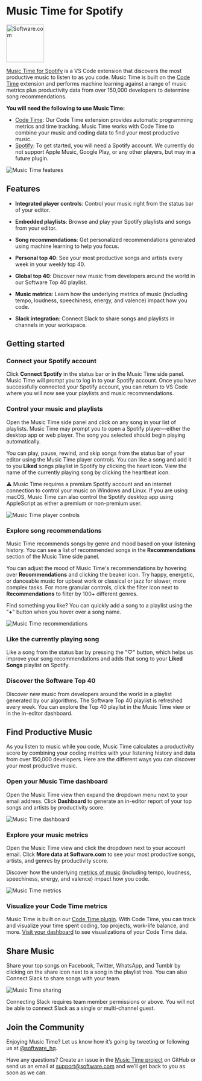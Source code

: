 # Music Time for Spotify

<p><a href="https://www.software.com"><img alt="Software.com" src="https://assets.software.com/readme/software-logo-light.png" width="100px"></a></p>

[Music Time for Spotify](https://www.software.com) is a VS Code extension that discovers the most productive music to listen to as you code. Music Time is built on the [Code Time](https://www.software.com/code-time) extension and performs machine learning against a range of music metrics plus productivity data from over 150,000 developers to determine song recommendations.

**You will need the following to use Music Time:**

* [Code Time](https://marketplace.visualstudio.com/items?itemName=softwaredotcom.swdc-vscode): Our Code Time extension provides automatic programming metrics and time tracking. Music Time works with Code Time to combine your music and coding data to find your most productive music.
* [Spotify](https://www.spotify.com): To get started, you will need a Spotify account. We currently do not support Apple Music, Google Play, or any other players, but may in a future plugin.

![Music Time features](https://assets.software.com/readme/music-time/vscode/features-2.1.15.png)

## Features

-   **Integrated player controls**: Control your music right from the status bar of your editor.

-   **Embedded playlists**: Browse and play your Spotify playlists and songs from your editor.

-   **Song recommendations**: Get personalized recommendations generated using machine learning to help you focus.

-   **Personal top 40**: See your most productive songs and artists every week in your weekly top 40.

-   **Global top 40**: Discover new music from developers around the world in our Software Top 40 playlist.

-   **Music metrics**: Learn how the underlying metrics of music (including tempo, loudness, speechiness, energy, and valence) impact how you code.

-   **Slack integration**: Connect Slack to share songs and playlists in channels in your workspace.

## Getting started

### Connect your Spotify account

Click  **Connect Spotify** in the status bar or in the Music Time side panel. Music Time will prompt you to log in to your Spotify account. Once you have successfully connected your Spotify account, you can return to VS Code where you will now see your playlists and music recommendations.

### Control your music and playlists

Open the Music Time side panel and click on any song in your list of playlists. Music Time may prompt you to open a Spotify player—either the desktop app or web player. The song you selected should begin playing automatically.

You can play, pause, rewind, and skip songs from the status bar of your editor using the Music Time player controls. You can like a song and add it to you **Liked** songs playlist in Spotify by clicking the heart icon. View the name of the currently playing song by clicking the heartbeat icon.

⚠️ Music Time requires a premium Spotify account and an internet connection to control your music on Windows and Linux. If you are using macOS, Music Time can also control the Spotify desktop app using AppleScript as either a premium or non-premium user.

![Music Time player controls](https://swdc-vscode.s3-us-west-1.amazonaws.com/music-time-player-controls.png)

### Explore song recommendations

Music Time recommends songs by genre and mood based on your listening history. You can see a list of recommended songs in the **Recommendations** section of the Music Time side panel.

You can adjust the mood of Music Time's recommendations by hovering over **Recommendations** and clicking the beaker icon. Try happy, energetic, or danceable music for upbeat work or classical or jazz for slower, more complex tasks. For more granular controls, click the filter icon next to **Recommendations** to filter by 100+ different genres.

Find something you like? You can quickly add a song to a playlist using the "**+**" button when you hover over a song name.

![Music Time recommendations](https://swdc-vscode.s3-us-west-1.amazonaws.com/music-time-recommendations.png)

### Like the currently playing song

Like a song from the status bar by pressing the "♡" button, which helps us improve your song recommendations and adds that song to your **Liked Songs** playlist on Spotify.

### Discover the Software Top 40

Discover new music from developers around the world in a playlist generated by our algorithms. The Software Top 40 playlist is refreshed every week. You can explore the Top 40 playlist in the Music Time view or in the in-editor dashboard.

## Find Productive Music

As you listen to music while you code, Music Time calculates a productivity score by combining your coding metrics with your listening history and data from over 150,000 developers. Here are the different ways you can discover your most productive music.

### Open your Music Time dashboard

Open the Music Time view then expand the dropdown menu next to your email address. Click **Dashboard** to generate an in-editor report of your top songs and artists by productivity score.

![Music Time dashboard](https://swdc-vscode.s3-us-west-1.amazonaws.com/music-time-open-dashboard.png)

### Explore your music metrics

Open the Music Time view and click the dropdown next to your account email. Click **More data at Software.com** to see your most productive songs, artists, and genres by productivity score.

Discover how the underlying [metrics of music](https://app.software.com/music/metrics) (including tempo, loudness, speechiness, energy, and valence) impact how you code.

![Music Time metrics](https://swdc-vscode.s3-us-west-1.amazonaws.com/music-metrics.png)

### Visualize your Code Time metrics

Music Time is built on our [Code Time plugin](https://www.software.com/code-time). With Code Time, you can track and visualize your time spent coding, top projects, work-life balance, and more. [Visit your dashboard](https://app.software.com) to see visualizations of your Code Time data.

## Share Music

Share your top songs on Facebook, Twitter, WhatsApp, and Tumblr by clicking on the share icon next to a song in the playlist tree. You can also Connect Slack to share songs with your team.

![Music Time sharing](https://swdc-vscode.s3-us-west-1.amazonaws.com/music-time-share-menu.png)

Connecting Slack requires team member permissions or above. You will not be able to connect Slack as a single or multi-channel guest.

## Join the Community

Enjoying Music Time? Let us know how it’s going by tweeting or following us at [@software_hq](https://twitter.com/software_hq).

Have any questions? Create an issue in the [Music Time project](https://github.com/swdotcom/swdc-vscode-musictime) on GitHub or send us an email at [support@software.com](mailto:support@software.com) and we’ll get back to you as soon as we can.
